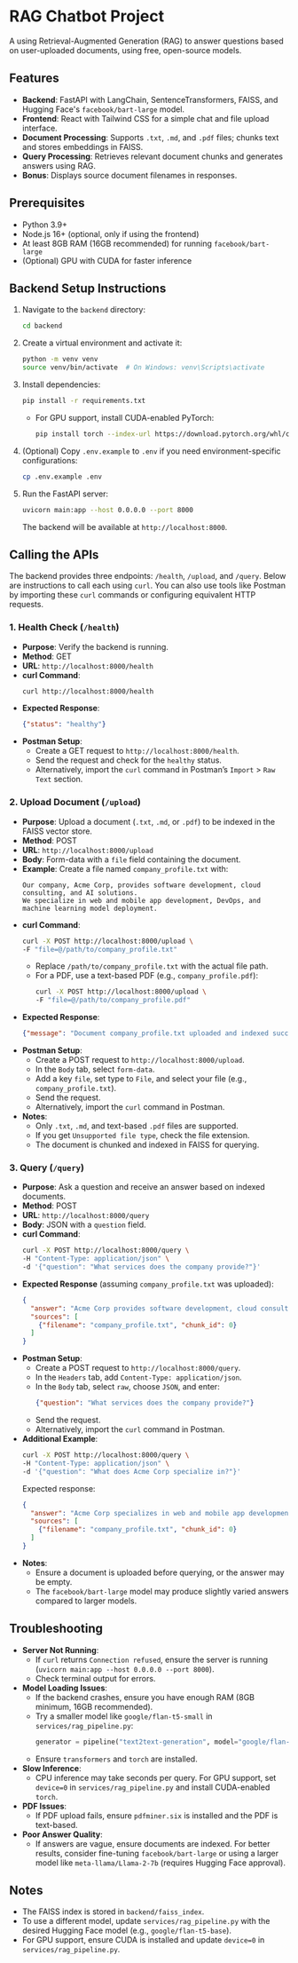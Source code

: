 # RAG Chatbot Project

A using Retrieval-Augmented Generation (RAG) to answer questions based on user-uploaded documents, using free, open-source models.

## Features
- **Backend**: FastAPI with LangChain, SentenceTransformers, FAISS, and Hugging Face's `facebook/bart-large` model.
- **Frontend**: React with Tailwind CSS for a simple chat and file upload interface.
- **Document Processing**: Supports `.txt`, `.md`, and `.pdf` files; chunks text and stores embeddings in FAISS.
- **Query Processing**: Retrieves relevant document chunks and generates answers using RAG.
- **Bonus**: Displays source document filenames in responses.

## Prerequisites
- Python 3.9+
- Node.js 16+ (optional, only if using the frontend)
- At least 8GB RAM (16GB recommended) for running `facebook/bart-large`
- (Optional) GPU with CUDA for faster inference

## Backend Setup Instructions

1. Navigate to the `backend` directory:
   ```bash
   cd backend
   ```
2. Create a virtual environment and activate it:
   ```bash
   python -m venv venv
   source venv/bin/activate  # On Windows: venv\Scripts\activate
   ```
3. Install dependencies:
   ```bash
   pip install -r requirements.txt
   ```
   - For GPU support, install CUDA-enabled PyTorch:
     ```bash
     pip install torch --index-url https://download.pytorch.org/whl/cu118
     ```
4. (Optional) Copy `.env.example` to `.env` if you need environment-specific configurations:
   ```bash
   cp .env.example .env
   ```
5. Run the FastAPI server:
   ```bash
   uvicorn main:app --host 0.0.0.0 --port 8000
   ```
   The backend will be available at `http://localhost:8000`.

## Calling the APIs

The backend provides three endpoints: `/health`, `/upload`, and `/query`. Below are instructions to call each using `curl`. You can also use tools like Postman by importing these `curl` commands or configuring equivalent HTTP requests.

### 1. Health Check (`/health`)
- **Purpose**: Verify the backend is running.
- **Method**: GET
- **URL**: `http://localhost:8000/health`
- **curl Command**:
  ```bash
  curl http://localhost:8000/health
  ```
- **Expected Response**:
  ```json
  {"status": "healthy"}
  ```
- **Postman Setup**:
  - Create a GET request to `http://localhost:8000/health`.
  - Send the request and check for the `healthy` status.
  - Alternatively, import the `curl` command in Postman’s `Import` > `Raw Text` section.

### 2. Upload Document (`/upload`)
- **Purpose**: Upload a document (`.txt`, `.md`, or `.pdf`) to be indexed in the FAISS vector store.
- **Method**: POST
- **URL**: `http://localhost:8000/upload`
- **Body**: Form-data with a `file` field containing the document.
- **Example**:
  Create a file named `company_profile.txt` with:
  ```
  Our company, Acme Corp, provides software development, cloud consulting, and AI solutions.
  We specialize in web and mobile app development, DevOps, and machine learning model deployment.
  ```
- **curl Command**:
  ```bash
  curl -X POST http://localhost:8000/upload \
  -F "file=@/path/to/company_profile.txt"
  ```
  - Replace `/path/to/company_profile.txt` with the actual file path.
  - For a PDF, use a text-based PDF (e.g., `company_profile.pdf`):
    ```bash
    curl -X POST http://localhost:8000/upload \
    -F "file=@/path/to/company_profile.pdf"
    ```
- **Expected Response**:
  ```json
  {"message": "Document company_profile.txt uploaded and indexed successfully"}
  ```
- **Postman Setup**:
  - Create a POST request to `http://localhost:8000/upload`.
  - In the `Body` tab, select `form-data`.
  - Add a key `file`, set type to `File`, and select your file (e.g., `company_profile.txt`).
  - Send the request.
  - Alternatively, import the `curl` command in Postman.
- **Notes**:
  - Only `.txt`, `.md`, and text-based `.pdf` files are supported.
  - If you get `Unsupported file type`, check the file extension.
  - The document is chunked and indexed in FAISS for querying.

### 3. Query (`/query`)
- **Purpose**: Ask a question and receive an answer based on indexed documents.
- **Method**: POST
- **URL**: `http://localhost:8000/query`
- **Body**: JSON with a `question` field.
- **curl Command**:
  ```bash
  curl -X POST http://localhost:8000/query \
  -H "Content-Type: application/json" \
  -d '{"question": "What services does the company provide?"}'
  ```
- **Expected Response** (assuming `company_profile.txt` was uploaded):
  ```json
  {
    "answer": "Acme Corp provides software development, cloud consulting, and AI solutions, specializing in web and mobile app development, DevOps, and machine learning model deployment.",
    "sources": [
      {"filename": "company_profile.txt", "chunk_id": 0}
    ]
  }
  ```
- **Postman Setup**:
  - Create a POST request to `http://localhost:8000/query`.
  - In the `Headers` tab, add `Content-Type: application/json`.
  - In the `Body` tab, select `raw`, choose `JSON`, and enter:
    ```json
    {"question": "What services does the company provide?"}
    ```
  - Send the request.
  - Alternatively, import the `curl` command in Postman.
- **Additional Example**:
  ```bash
  curl -X POST http://localhost:8000/query \
  -H "Content-Type: application/json" \
  -d '{"question": "What does Acme Corp specialize in?"}'
  ```
  Expected response:
  ```json
  {
    "answer": "Acme Corp specializes in web and mobile app development, DevOps, and machine learning model deployment.",
    "sources": [
      {"filename": "company_profile.txt", "chunk_id": 0}
    ]
  }
  ```
- **Notes**:
  - Ensure a document is uploaded before querying, or the answer may be empty.
  - The `facebook/bart-large` model may produce slightly varied answers compared to larger models.

## Troubleshooting
- **Server Not Running**:
  - If `curl` returns `Connection refused`, ensure the server is running (`uvicorn main:app --host 0.0.0.0 --port 8000`).
  - Check terminal output for errors.
- **Model Loading Issues**:
  - If the backend crashes, ensure you have enough RAM (8GB minimum, 16GB recommended).
  - Try a smaller model like `google/flan-t5-small` in `services/rag_pipeline.py`:
    ```python
    generator = pipeline("text2text-generation", model="google/flan-t5-small", device=-1)
    ```
  - Ensure `transformers` and `torch` are installed.
- **Slow Inference**:
  - CPU inference may take seconds per query. For GPU support, set `device=0` in `services/rag_pipeline.py` and install CUDA-enabled `torch`.
- **PDF Issues**:
  - If PDF upload fails, ensure `pdfminer.six` is installed and the PDF is text-based.
- **Poor Answer Quality**:
  - If answers are vague, ensure documents are indexed. For better results, consider fine-tuning `facebook/bart-large` or using a larger model like `meta-llama/Llama-2-7b` (requires Hugging Face approval).

## Notes
- The FAISS index is stored in `backend/faiss_index`.
- To use a different model, update `services/rag_pipeline.py` with the desired Hugging Face model (e.g., `google/flan-t5-base`).
- For GPU support, ensure CUDA is installed and update `device=0` in `services/rag_pipeline.py`.
